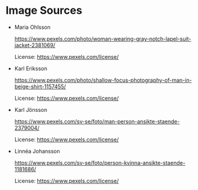 # Image Sources

- Maria Ohlsson

    https://www.pexels.com/photo/woman-wearing-gray-notch-lapel-suit-jacket-2381069/

    License: https://www.pexels.com/license/

- Karl Eriksson

    https://www.pexels.com/photo/shallow-focus-photography-of-man-in-beige-shirt-1157455/

    License: https://www.pexels.com/license/

- Karl Jönsson

    https://www.pexels.com/sv-se/foto/man-person-ansikte-staende-2379004/

    License: https://www.pexels.com/license/

- Linnéa Johansson

    https://www.pexels.com/sv-se/foto/person-kvinna-ansikte-staende-1181686/

    License: https://www.pexels.com/license/



